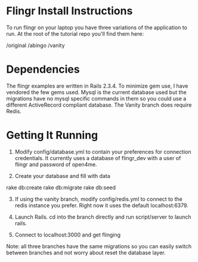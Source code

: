 # Flingr Install Instructions

To run flingr on your laptop you have three variations of the application to run.  At the root of the tutorial repo you'll find them here:

/original
/abingo
/vanity

# Dependencies

The flingr examples are written in Rails 2.3.4.  To minimize gem use, I have vendored the few gems used.  Mysql is the current database used but the migrations have no mysql specific commands in them so you could use a different ActiveRecord compliant database.  The Vanity branch does require Redis.

# Getting It Running

1. Modify config/database.yml to contain your preferences for connection credentials.  It currently uses a database of flingr_dev with a user of flingr and password of open4me.

2. Create your database and fill with data
  
  rake db:create
  rake db:migrate
  rake db:seed

3. If using the vanity branch, modify config/redis.yml to connect to the redis instance you prefer.  Right now it uses the default localhost:6379.

4. Launch Rails.  cd into the branch directly and run script/server to launch rails.

5. Connect to localhost:3000 and get flinging

Note: all three branches have the same migrations so you can easily switch between branches and not worry about reset the database layer.

